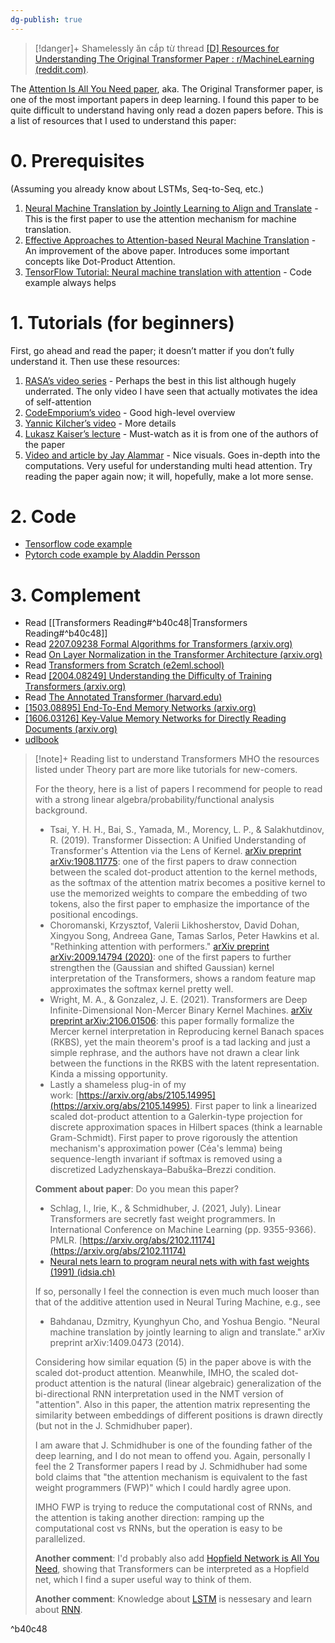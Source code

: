 ```yaml
---
dg-publish: true
---
```

>[!danger]+
>Shamelessly ăn cắp từ thread [[D] Resources for Understanding The Original Transformer Paper : r/MachineLearning (reddit.com)](https://www.reddit.com/r/MachineLearning/comments/pkedi4/d_resources_for_understanding_the_original/).

The [Attention Is All You Need paper](https://arxiv.org/abs/1706.03762), aka. The Original Transformer paper, is one of the most important papers in deep learning. I found this paper to be quite difficult to understand having only read a dozen papers before. This is a list of resources that I used to understand this paper:
# 0. Prerequisites
(Assuming you already know about LSTMs, Seq-to-Seq, etc.)
1. [Neural Machine Translation by Jointly Learning to Align and Translate](https://arxiv.org/abs/1409.0473) - This is the first paper to use the attention mechanism for machine translation.
2. [Effective Approaches to Attention-based Neural Machine Translation](https://arxiv.org/abs/1508.04025) - An improvement of the above paper. Introduces some important concepts like Dot-Product Attention.
3. [TensorFlow Tutorial: Neural machine translation with attention](https://www.tensorflow.org/text/tutorials/nmt_with_attention) - Code example always helps
# 1. Tutorials (for beginners)
First, go ahead and read the paper; it doesn’t matter if you don’t fully understand it. Then use these resources:
1. [RASA’s video series](https://youtu.be/EXNBy8G43MM) - Perhaps the best in this list although hugely underrated. The only video I have seen that actually motivates the idea of self-attention
2. [CodeEmporium’s video](https://youtu.be/TQQlZhbC5ps) - Good high-level overview
3. [Yannic Kilcher’s video](https://youtu.be/iDulhoQ2pro) - More details
4. [Lukasz Kaiser’s lecture](https://youtu.be/rBCqOTEfxvg) - Must-watch as it is from one of the authors of the paper
5. [Video and article by Jay Alammar](https://jalammar.github.io/illustrated-transformer/) - Nice visuals. Goes in-depth into the computations. Very useful for understanding multi head attention.
Try reading the paper again now; it will, hopefully, make a lot more sense.
# 2. Code
- [Tensorflow code example](https://www.tensorflow.org/text/tutorials/transformer)
- [Pytorch code example by Aladdin Persson](https://youtu.be/U0s0f995w14)
# 3. Complement
- Read [[Transformers Reading#^b40c48\|Transformers Reading#^b40c48]] 
- Read [2207.09238 Formal Algorithms for Transformers (arxiv.org)](https://arxiv.org/abs/2207.09238)
- Read [On Layer Normalization in the Transformer Architecture (arxiv.org)](https://arxiv.org/pdf/2002.04745.pdf)
- Read [Transformers from Scratch (e2eml.school)](https://e2eml.school/transformers.html)
- Read [[2004.08249] Understanding the Difficulty of Training Transformers (arxiv.org)](https://arxiv.org/abs/2004.08249)
- Read [The Annotated Transformer (harvard.edu)](https://nlp.seas.harvard.edu/2018/04/03/attention.html)
- [[1503.08895] End-To-End Memory Networks (arxiv.org)](https://arxiv.org/abs/1503.08895)
- [[1606.03126] Key-Value Memory Networks for Directly Reading Documents (arxiv.org)](https://arxiv.org/abs/1606.03126)
- [udlbook](https://udlbook.github.io/udlbook/)


>[!note]+ Reading list to understand Transformers
>MHO the resources listed under Theory part are more like tutorials for new-comers.
>
>For the theory, here is a list of papers I recommend for people to read with a strong linear algebra/probability/functional analysis background.
>- Tsai, Y. H. H., Bai, S., Yamada, M., Morency, L. P., & Salakhutdinov, R. (2019). Transformer Dissection: A Unified Understanding of Transformer's Attention via the Lens of Kernel. [arXiv preprint arXiv:1908.11775](https://arxiv.org/abs/1908.11775): one of the first papers to draw connection between the scaled dot-product attention to the kernel methods, as the softmax of the attention matrix becomes a positive kernel to use the memorized weights to compare the embedding of two tokens, also the first paper to emphasize the importance of the positional encodings.
>- Choromanski, Krzysztof, Valerii Likhosherstov, David Dohan, Xingyou Song, Andreea Gane, Tamas Sarlos, Peter Hawkins et al. "Rethinking attention with performers." [arXiv preprint arXiv:2009.14794 (2020)](https://arxiv.org/abs/2009.14794): one of the first papers to further strengthen the (Gaussian and shifted Gaussian) kernel interpretation of the Transformers, shows a random feature map approximates the softmax kernel pretty well.
>- Wright, M. A., & Gonzalez, J. E. (2021). Transformers are Deep Infinite-Dimensional Non-Mercer Binary Kernel Machines. [arXiv preprint arXiv:2106.01506](https://arxiv.org/abs/2106.01506): this paper formally formalize the Mercer kernel interpretation in Reproducing kernel Banach spaces (RKBS), yet the main theorem's proof is a tad lacking and just a simple rephrase, and the authors have not drawn a clear link between the functions in the RKBS with the latent representation. Kinda a missing opportunity.
>- Lastly a shameless plug-in of my work: [https://arxiv.org/abs/2105.14995](https://arxiv.org/abs/2105.14995). First paper to link a linearized scaled dot-product attention to a Galerkin-type projection for discrete approximation spaces in Hilbert spaces (think a learnable Gram-Schmidt). First paper to prove rigorously the attention mechanism's approximation power (Céa's lemma) being sequence-length invariant if softmax is removed using a discretized Ladyzhenskaya–Babuška–Brezzi condition.
>
>**Comment about paper**:
>Do you mean this paper?
>- Schlag, I., Irie, K., & Schmidhuber, J. (2021, July). Linear Transformers are secretly fast weight programmers. In International Conference on Machine Learning (pp. 9355-9366). PMLR. [https://arxiv.org/abs/2102.11174](https://arxiv.org/abs/2102.11174)
>- [Neural nets learn to program neural nets with with fast weights (1991) (idsia.ch)](https://people.idsia.ch/~juergen/fast-weight-programmer-1991-transformer.html)
>
>If so, personally I feel the connection is even much much looser than that of the additive attention used in Neural Turing Machine, e.g., see
>- Bahdanau, Dzmitry, Kyunghyun Cho, and Yoshua Bengio. "Neural machine translation by jointly learning to align and translate." arXiv preprint arXiv:1409.0473 (2014).
>
>Considering how similar equation (5) in the paper above is with the scaled dot-product attention. Meanwhile, IMHO, the scaled dot-product attention is the natural (linear algebraic) generalization of the bi-directional RNN interpretation used in the NMT version of "attention". Also in this paper, the attention matrix representing the similarity between embeddings of different positions is drawn directly (but not in the J. Schmidhuber paper).
>
>I am aware that J. Schmidhuber is one of the founding father of the deep learning, and I do not mean to offend you. Again, personally I feel the 2 Transformer papers I read by J. Schmidhuber had some bold claims that "the attention mechanism is equivalent to the fast weight programmers (FWP)" which I could hardly agree upon.
>
>IMHO FWP is trying to reduce the computational cost of RNNs, and the attention is taking another direction: ramping up the computational cost vs RNNs, but the operation is easy to be parallelized. 
>
>**Another comment**:
>I'd probably also add [Hopfield Network is All You Need](https://arxiv.org/pdf/2008.02217), showing that Transformers can be interpreted as a Hopfield net, which I find a super useful way to think of them.
>
>**Another comment**:
>Knowledge about [LSTM](https://en.wikipedia.org/wiki/Long_short-term_memory) is nessesary and learn about [RNN](https://arxiv.org/abs/1308.0850).

^b40c48
